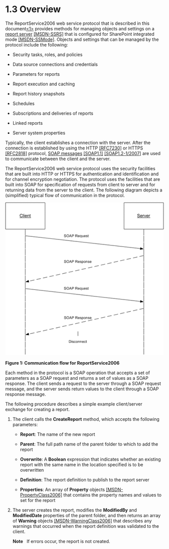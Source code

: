 <html dir="LTR" xmlns:mshelp="http://msdn.microsoft.com/mshelp" xmlns:ddue="http://ddue.schemas.microsoft.com/authoring/2003/5" xmlns:xlink="http://www.w3.org/1999/xlink" xmlns:tool="http://www.microsoft.com/tooltip">
    <head>
        <meta http-equiv="Content-Type" content="text/html; CHARSET=utf-8"></meta>
        <meta name="save" content="history"></meta>
        <title>1.3 Overview</title>
        <xml>
            <mshelp:toctitle title="1.3 Overview"></mshelp:toctitle>
            <mshelp:rltitle title="[MS-RSWSRMSM2006]: Overview"></mshelp:rltitle>
            <mshelp:keyword index="A" term="5bf7f08a-a67f-43df-9dd6-8f2f29f14984"></mshelp:keyword>
            <mshelp:attr name="DCSext.ContentType" value="open specification"></mshelp:attr>
            <mshelp:attr name="AssetID" value="5bf7f08a-a67f-43df-9dd6-8f2f29f14984"></mshelp:attr>
            <mshelp:attr name="TopicType" value="kbRef"></mshelp:attr>
            <mshelp:attr name="DCSext.Title" value="[MS-RSWSRMSM2006]: Overview" />
        </xml>
    </head>
    <body>
        <div id="header">
            <h1 class="heading">1.3 Overview</h1>
        </div>
        <div id="mainSection">
            <div id="mainBody">
                <div id="allHistory" class="saveHistory"></div>
                <div id="sectionSection0" class="section" name="collapseableSection">
                    

<p>The ReportService2006 web service protocol that is described
in this document<a id="Appendix_A_Target_1"></a><a href="e6dc7a06-a4f3-440e-a596-8ed628f702e3.html#Appendix_A_1" aria-label="Product behavior note 1">&lt;1&gt;</a> provides methods for managing
objects and settings on a <a href="755aec02-e59f-4377-9100-4673bbf7b123.html#gt_cbdd3a12-e9ec-43e2-ac97-9c47f171f96a">report
server</a> <a href="https://go.microsoft.com/fwlink/?LinkId=152499">[MSDN-SSRS]</a>
that is configured for SharePoint integrated mode <a href="https://go.microsoft.com/fwlink/?LinkId=155398">[MSDN-SSMode]</a>.
Objects and settings that can be managed by the protocol include the following:</p>

<ul><li><p><span><span> 
</span></span>Security tasks, roles, and policies</p>

</li><li><p><span><span> 
</span></span>Data source connections and credentials</p>

</li><li><p><span><span> 
</span></span>Parameters for reports</p>

</li><li><p><span><span> 
</span></span>Report execution and caching</p>

</li><li><p><span><span> 
</span></span>Report history snapshots</p>

</li><li><p><span><span> 
</span></span>Schedules</p>

</li><li><p><span><span> 
</span></span>Subscriptions and deliveries of reports</p>

</li><li><p><span><span> 
</span></span>Linked reports</p>

</li><li><p><span><span> 
</span></span>Server system properties</p>

</li></ul><p>Typically, the client establishes a connection with the
server. After the connection is established by using the HTTP <a href="https://go.microsoft.com/fwlink/?LinkId=402094">[RFC7230]</a> or HTTPS <a href="https://go.microsoft.com/fwlink/?LinkId=90383">[RFC2818]</a> protocol, <a href="755aec02-e59f-4377-9100-4673bbf7b123.html#gt_96185df3-4677-478c-b239-f72fcf514c59">SOAP messages</a> <a href="https://go.microsoft.com/fwlink/?LinkId=90520">[SOAP1.1]</a> <a href="https://go.microsoft.com/fwlink/?LinkId=94664">[SOAP1.2-1/2007]</a> are
used to communicate between the client and the server.</p>

<p>The ReportService2006 web service protocol uses the security
facilities that are built into HTTP or HTTPS for authentication and
identification and for channel encryption negotiation. The protocol uses the
facilities that are built into SOAP for specification of requests from client
to server and for returning data from the server to the client. The following
diagram depicts a (simplified) typical flow of communication in the protocol.</p>

<p><img id="MS-RSWSRMSM2006_pict6dc38316-7af0-8575-d867-5aedf3cb9c04.png" src="MS-RSWSRMSM2006_files/image001.png" alt="Communication flow for ReportService2006" title="Communication flow for ReportService2006"></p>

<p><b>Figure 1: Communication flow for ReportService2006</b></p>

<p>Each method in the protocol is a SOAP operation that accepts
a set of parameters as a SOAP request and returns a set of values as a SOAP
response. The client sends a request to the server through a SOAP request
message, and the server sends return values to the client through a SOAP
response message.</p>

<p>The following procedure describes a simple example
client/server exchange for creating a report.</p>

<ol><li><p><span>    </span>The client calls
the <b>CreateReport</b> method, which accepts the following parameters:</p>

<ul><li><p><span><span>  </span></span><b>Report</b>:
The name of the new report</p>

</li><li><p><span><span>  </span></span><b>Parent</b>:
The full path name of the parent folder to which to add the report</p>

</li><li><p><span><span>  </span></span><b>Overwrite</b>:
A <b>Boolean</b> expression that indicates whether an existing report with the
same name in the location specified is to be overwritten</p>

</li><li><p><span><span>  </span></span><b>Definition</b>:
The report definition to publish to the report server</p>

</li><li><p><span><span>  </span></span><b>Properties</b>:
An array of <b>Property</b> objects <a href="https://go.microsoft.com/fwlink/?LinkId=184682">[MSDN-PropertyClass2006]</a>
that contains the property names and values to set for the report</p>

</li></ul></li><li><p><span>    </span>The server
creates the report, modifies the <b>ModifiedBy</b> and <b>ModifiedDate</b>
properties of the parent folder, and then returns an array of <b>Warning</b>
objects <a href="https://go.microsoft.com/fwlink/?LinkId=184683">[MSDN-WarningClass2006]</a>
that describes any warnings that occurred when the report definition was
validated to the client.</p>

<p><b>Note</b>   If errors
occur, the report is not created.</p>

</li></ol>
                </div>
            </div>
        </div>
    </body>
</html>